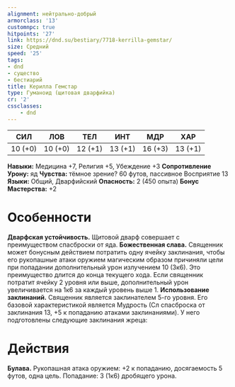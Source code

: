 ```yaml
---
alignment: нейтрально-добрый
armorclass: '13'
customnpc: true
hitpoints: '27'
link: https://dnd.su/bestiary/7718-kerrilla-gemstar/
size: Средний
speed: '25'
tags:
- dnd
- существо
- бестиарий
title: Керилла Гемстар
type: Гуманоид (щитовая дварфийка)
cr: '2'
cssclasses:
    - dnd
---
```



| СИЛ | ЛОВ | ТЕЛ | ИНТ | МДР | ХАР |
|---|---|---|---|---|---|
| 10 (+0) | 10 (+0) | 12 (+1) | 13 (+1) | 16 (+3) | 13 (+1) |
**Навыки:** Медицина +7, Религия +5, Убеждение +3
**Сопротивление Урону:** яд
**Чувства:** тёмное зрение? 60 футов, пассивное Восприятие 13
**Языки:** Общий, Дварфийский
**Опасность:** 2 (450 опыта)
**Бонус Мастерства:** +2


# Особенности
**Дварфская устойчивость.** Щитовой дварф совершает с преимуществом спасброски от яда.
**Божественная слава.** Священник может бонусным действием потратить одну ячейку заклинания, чтобы его рукопашные атаки оружием магическим образом причиняли цели при попадании дополнительный урон излучением 10 (3к6). Это преимущество длится до конца текущего хода. Если священник потратит ячейку 2 уровня или выше, дополнительный урон увеличивается на 1к6 за каждый уровень выше 1.
**Использование заклинаний.** Священник является заклинателем 5-го уровня. Его базовой характеристикой является Мудрость (Сл спасброска от заклинания 13, +5 к попаданию атаками заклинаниями). У него подготовлены следующие заклинания жреца:


# Действия
**Булава.** Рукопашная атака оружием: +2 к попаданию, досягаемость 5 футов, одна цель. Попадание: 3 (1к6) дробящего урона.